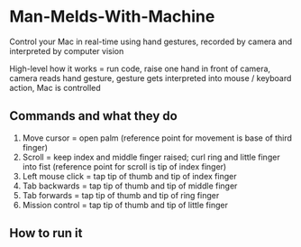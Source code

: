 # Man-Melds-With-Machine
Control your Mac in real-time using hand gestures, recorded by camera and interpreted by computer vision 

High-level how it works = run code, raise one hand in front of camera, camera reads hand gesture, gesture gets interpreted into mouse / keyboard action, Mac is controlled 

## Commands and what they do
1. Move cursor = open palm (reference point for movement is base of third finger)
2. Scroll = keep index and middle finger raised; curl ring and little finger into fist (reference point for scroll is tip of index finger)
3. Left mouse click = tap tip of thumb and tip of index finger
4. Tab backwards = tap tip of thumb and tip of middle finger
5. Tab forwards = tap tip of thumb and tip of ring finger
6. Mission control = tap tip of thumb and tip of little finger

## How to run it
